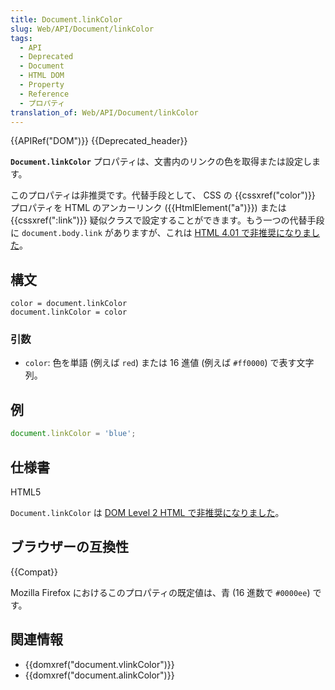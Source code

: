 ```yaml
---
title: Document.linkColor
slug: Web/API/Document/linkColor
tags:
  - API
  - Deprecated
  - Document
  - HTML DOM
  - Property
  - Reference
  - プロパティ
translation_of: Web/API/Document/linkColor
---
```

{{APIRef("DOM")}} {{Deprecated_header}}

**`Document.linkColor`** プロパティは、文書内のリンクの色を取得または設定します。

このプロパティは非推奨です。代替手段として、 CSS の {{cssxref("color")}} プロパティを HTML のアンカーリンク ({{HtmlElement("a")}}) または {{cssxref(":link")}} 疑似クラスで設定することができます。もう一つの代替手段に `document.body.link` がありますが、これは [HTML 4.01 で非推奨になりました](http://www.w3.org/TR/html401/struct/global.html#adef-link)。

## 構文

```
color = document.linkColor
document.linkColor = color
```

### 引数

- `color`: 色を単語 (例えば `red`) または 16 進値 (例えば `#ff0000`) で表す文字列。

## 例

```js
document.linkColor = 'blue';
```

## 仕様書

HTML5

`Document.linkColor` は [DOM Level 2 HTML で非推奨になりました](http://www.w3.org/TR/DOM-Level-2-HTML/html.html#ID-26809268)。

## ブラウザーの互換性

{{Compat}}

Mozilla Firefox におけるこのプロパティの既定値は、青 (16 進数で `#0000ee`) です。

## 関連情報

- {{domxref("document.vlinkColor")}}
- {{domxref("document.alinkColor")}}
